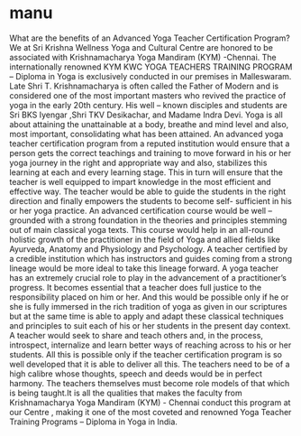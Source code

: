 # manu
What are the benefits of an Advanced Yoga Teacher Certification Program? 
We at Sri Krishna Wellness Yoga and Cultural Centre are honored to be associated with Krishnamacharya Yoga Mandiram (KYM)  -Chennai. The internationally renowned KYM  KWC YOGA TEACHERS TRAINING PROGRAM – Diploma in Yoga  is exclusively  conducted  in our premises in Malleswaram. Late Shri T. Krishnamacharya is often called the Father of Modern and  is considered one of the most important masters who revived the practice of yoga in the early 20th century. His well – known disciples and students are Sri BKS Iyengar ,Shri TKV Desikachar, and Madame Indra Devi.
Yoga is all about attaining the unattainable at a body, breathe and mind level and also, most important, consolidating what has been attained.
An advanced yoga teacher certification program from a reputed institution would ensure that a person gets the correct teachings and training to move forward in his or her yoga journey in the right and appropriate  way and also, stabilizes this learning  at each and every learning stage. This in turn will ensure that the teacher is well equipped to impart knowledge in the most efficient and effective way. The teacher would be able to guide the students in the right direction and finally empowers the students to become self- sufficient in his or her yoga practice.
An advanced certification course would be well – grounded with a strong foundation in the theories and principles stemming out of main classical yoga texts. This course would help in an all-round holistic growth of the practitioner in the field of Yoga and allied fields like Ayurveda, Anatomy and Physiology and Psychology.  A teacher certified by a credible institution which has instructors and guides coming from a strong lineage would be more ideal to take this lineage forward.
A yoga teacher has an extremely crucial role to play in the advancement of a practitioner’s progress. It becomes essential that a teacher does full justice to the responsibility placed on him or her. And this would be possible only if he or she is fully immersed  in the rich tradition of yoga as given in our scriptures but at the same time is able to apply and adapt these classical techniques and principles to suit each of his or her students in the present day context. A teacher would seek to share and teach others and, in the process, introspect, internalize and learn better ways of reaching across to his or her students.
All this is possible only if the teacher certification program is so well developed that it is  able to deliver all this. The teachers need to be of a high calibre whose thoughts, speech and deeds would be in perfect harmony. The teachers themselves must become role models of that which is being taught.It is all the qualities that makes the faculty from Krishnamacharya Yoga Mandiram (KYM)  - Chennai conduct this program at our Centre , making it one of the most coveted and renowned Yoga Teacher Training Programs – Diploma in Yoga in India.
